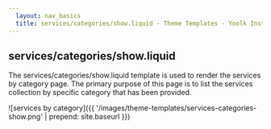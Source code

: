 ```yaml
---
  layout: nav_basics
  title: services/categories/show.liquid - Theme Templates - Yoolk Instant Website Themes
---
```


<h2 class="section-title">services/categories/show.liquid</h2>

The services/categories/show.liquid template is used to render the services by category page. The primary purpose of this page is to list the services collection by specific category that has been provided.

![services by category]({{ '/images/theme-templates/services-categories-show.png' | prepend: site.baseurl }})
